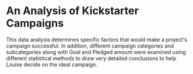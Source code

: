 # An Analysis of Kickstarter Campaigns

This data analysis determines specific factors that would make a project's campaign successful.
In addition, different campaign categories and subcategories along with Goal and Pledged amount were examined using different statistical methods to draw very detailed conclusions to help Louise decide on the ideal campaign. 



